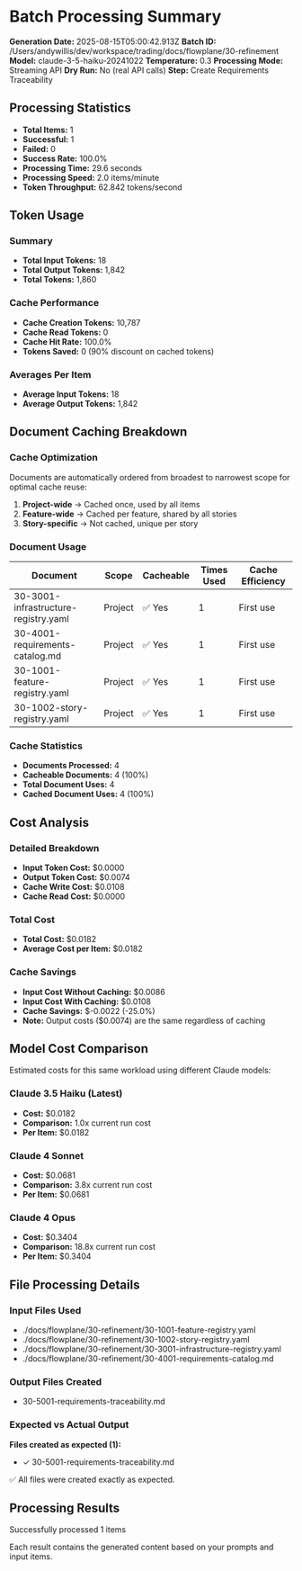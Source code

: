 # Batch Processing Summary

**Generation Date:** 2025-08-15T05:00:42.913Z
**Batch ID:** /Users/andywillis/dev/workspace/trading/docs/flowplane/30-refinement
**Model:** claude-3-5-haiku-20241022
**Temperature:** 0.3
**Processing Mode:** Streaming API
**Dry Run:** No (real API calls)
**Step:** Create Requirements Traceability

## Processing Statistics

- **Total Items:** 1
- **Successful:** 1
- **Failed:** 0
- **Success Rate:** 100.0%
- **Processing Time:** 29.6 seconds
- **Processing Speed:** 2.0 items/minute
- **Token Throughput:** 62.842 tokens/second

## Token Usage

### Summary
- **Total Input Tokens:** 18
- **Total Output Tokens:** 1,842
- **Total Tokens:** 1,860

### Cache Performance
- **Cache Creation Tokens:** 10,787
- **Cache Read Tokens:** 0
- **Cache Hit Rate:** 100.0%
- **Tokens Saved:** 0 (90% discount on cached tokens)

### Averages Per Item
- **Average Input Tokens:** 18
- **Average Output Tokens:** 1,842

## Document Caching Breakdown

### Cache Optimization
Documents are automatically ordered from broadest to narrowest scope for optimal cache reuse:
1. **Project-wide** → Cached once, used by all items
2. **Feature-wide** → Cached per feature, shared by all stories
3. **Story-specific** → Not cached, unique per story

### Document Usage
| Document | Scope | Cacheable | Times Used | Cache Efficiency |
|----------|-------|-----------|------------|------------------|
| 30-3001-infrastructure-registry.yaml | Project | ✅ Yes | 1 | First use |
| 30-4001-requirements-catalog.md | Project | ✅ Yes | 1 | First use |
| 30-1001-feature-registry.yaml | Project | ✅ Yes | 1 | First use |
| 30-1002-story-registry.yaml | Project | ✅ Yes | 1 | First use |

### Cache Statistics
- **Documents Processed:** 4
- **Cacheable Documents:** 4 (100%)
- **Total Document Uses:** 4
- **Cached Document Uses:** 4 (100%)


## Cost Analysis

### Detailed Breakdown
- **Input Token Cost:** $0.0000
- **Output Token Cost:** $0.0074
- **Cache Write Cost:** $0.0108
- **Cache Read Cost:** $0.0000

### Total Cost
- **Total Cost:** $0.0182
- **Average Cost per Item:** $0.0182

### Cache Savings
- **Input Cost Without Caching:** $0.0086
- **Input Cost With Caching:** $0.0108
- **Cache Savings:** $-0.0022 (-25.0%)
- **Note:** Output costs ($0.0074) are the same regardless of caching

## Model Cost Comparison

Estimated costs for this same workload using different Claude models:

### Claude 3.5 Haiku (Latest)
- **Cost:** $0.0182
- **Comparison:** 1.0x current run cost
- **Per Item:** $0.0182

### Claude 4 Sonnet
- **Cost:** $0.0681
- **Comparison:** 3.8x current run cost
- **Per Item:** $0.0681

### Claude 4 Opus
- **Cost:** $0.3404
- **Comparison:** 18.8x current run cost
- **Per Item:** $0.3404

## File Processing Details

### Input Files Used
- ./docs/flowplane/30-refinement/30-1001-feature-registry.yaml
- ./docs/flowplane/30-refinement/30-1002-story-registry.yaml
- ./docs/flowplane/30-refinement/30-3001-infrastructure-registry.yaml
- ./docs/flowplane/30-refinement/30-4001-requirements-catalog.md

### Output Files Created
- 30-5001-requirements-traceability.md

### Expected vs Actual Output
**Files created as expected (1):**
- ✓ 30-5001-requirements-traceability.md

✅ All files were created exactly as expected.

## Processing Results

Successfully processed 1 items


Each result contains the generated content based on your prompts and input items.
